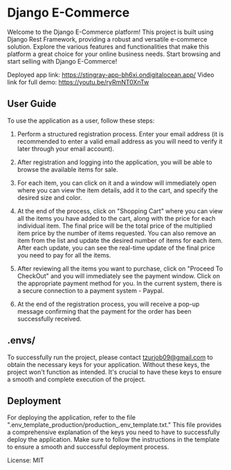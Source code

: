 # Django E-Commerce

Welcome to the Django E-Commerce platform! This project is built using Django Rest Framework, providing a robust and versatile e-commerce solution. Explore the various features and functionalities that make this platform a great choice for your online business needs. Start browsing and start selling with Django E-Commerce!


Deployed app link: https://stingray-app-bh6xi.ondigitalocean.app/
Video link for full demo: https://youtu.be/ryRmNT0XnTw 




## User Guide

To use the application as a user, follow these steps:

1. Perform a structured registration process. Enter your email address (it is recommended to enter a valid email address as you will need to verify it later through your email account).

2. After registration and logging into the application, you will be able to browse the available items for sale.

3. For each item, you can click on it and a window will immediately open where you can view the item details, add it to the cart, and specify the desired size and color.

4. At the end of the process, click on "Shopping Cart" where you can view all the items you have added to the cart, along with the price for each individual item. The final price will be the total price of the multiplied item price by the number of items requested. You can also remove an item from the list and update the desired number of items for each item. After each update, you can see the real-time update of the final price you need to pay for all the items. 

5. After reviewing all the items you want to purchase, click on "Proceed To CheckOut" and you will immediately see the payment window. Click on the appropriate payment method for you. In the current system, there is a secure connection to a payment system - Paypal. 

6. At the end of the registration process, you will receive a pop-up message confirming that the payment for the order has been successfully received.


## .envs/

To successfully run the project, please contact tzurjob09@gmail.com to obtain the necessary keys for your application. Without these keys, the project won't function as intended. It's crucial to have these keys to ensure a smooth and complete execution of the project.




## Deployment

For deploying the application, refer to the file ".env_template_production/production_.env_template.txt." This file provides a comprehensive explanation of the keys you need to have to successfully deploy the application. Make sure to follow the instructions in the template to ensure a smooth and successful deployment process.




License: MIT